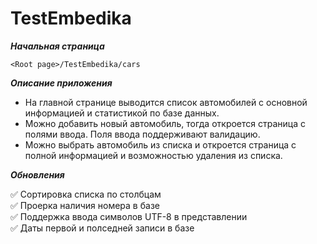 # TestEmbedika

___Начальная страница___

```
<Root page>/TestEmbedika/cars
```

___Описание приложения___

- На главной странице выводится список автомобилей с основной информацией и статистикой по базе данных.
- Можно добавить новый автомобиль, тогда откроется страница с полями ввода. Поля ввода поддерживают валидацию.
- Можно выбрать автомобиль из списка и откроется страница с полной информацией и возможностью удаления из списка. 

___Обновления___

:white_check_mark: Сортировка списка по столбцам  
:white_check_mark: Проерка наличия номера в базе    
:white_check_mark: Поддержка ввода символов UTF-8 в представлении  
:white_check_mark: Даты первой и полседней записи в базе 
